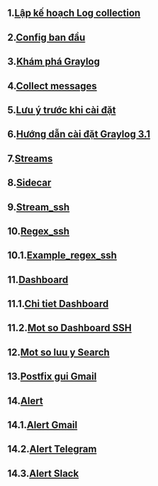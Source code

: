 ## 1.[Lập kế hoạch Log collection](https://github.com/PhamKhahn/Tong-hop-Note/blob/master/Log/5.%20%20Graylog/L%C3%BD%20thuy%E1%BA%BFt/doc/1.%20L%E1%BA%ADp%20k%E1%BA%BF%20ho%E1%BA%A1ch%20log%20collection.md)
## 2.[Config ban đầu](https://github.com/PhamKhahn/Tong-hop-Note/blob/master/Log/5.%20%20Graylog/L%C3%BD%20thuy%E1%BA%BFt/doc/2.%20Config%20ban%20%C4%91%E1%BA%A7u.md)
## 3.[Khám phá Graylog](https://github.com/PhamKhahn/Tong-hop-Note/blob/master/Log/5.%20%20Graylog/L%C3%BD%20thuy%E1%BA%BFt/doc/3.%20Kh%C3%A1m%20ph%C3%A1%20Graylog.md)
## 4.[Collect messages](https://github.com/PhamKhahn/Tong-hop-Note/blob/master/Log/5.%20%20Graylog/L%C3%BD%20thuy%E1%BA%BFt/doc/4.%20Collect%20messages.md)
## 5.[Lưu ý trước khi cài đặt](https://github.com/PhamKhahn/Tong-hop-Note/blob/master/Log/5.%20%20Graylog/L%C3%BD%20thuy%E1%BA%BFt/doc/5.Ch%C3%BA%20%C3%BD%20khi%20c%C3%A0i%20%C4%91%E1%BA%B7t.md)
## 6.[Hướng dẫn cài đặt Graylog 3.1](https://github.com/PhamKhahn/Tong-hop-Note/blob/master/Log/5.%20%20Graylog/L%C3%BD%20thuy%E1%BA%BFt/doc/6.C%C3%A0i%20%C4%91%E1%BA%B7t%20Graylog%20tr%C3%AAn%20CentOs7.md)
## 7.[Streams](https://github.com/PhamKhahn/Tong-hop-Note/blob/master/Log/5.%20%20Graylog/L%C3%BD%20thuy%E1%BA%BFt/doc/7.%20Streams.md)
## 8.[Sidecar](https://github.com/PhamKhahn/Tong-hop-Note/blob/master/Log/5.%20%20Graylog/L%C3%BD%20thuy%E1%BA%BFt/doc/8.Sidecar.md)
## 9.[Stream_ssh](https://github.com/PhamKhahn/Tong-hop-Note/blob/master/Log/5.%20%20Graylog/L%C3%BD%20thuy%E1%BA%BFt/doc/9.Stream_ssh.md)
## 10.[Regex_ssh](https://github.com/PhamKhahn/Tong-hop-Note/blob/master/Log/5.%20%20Graylog/L%C3%BD%20thuy%E1%BA%BFt/doc/10.0.Regex_SSH.md)
## 10.1.[Example_regex_ssh](https://github.com/PhamKhahn/Tong-hop-Note/blob/master/Log/5.%20%20Graylog/L%C3%BD%20thuy%E1%BA%BFt/doc/10.1.Example_Regex_SSH.md)
## 11.[Dashboard](https://github.com/PhamKhahn/Tong-hop-Note/blob/master/Log/5.%20%20Graylog/L%C3%BD%20thuy%E1%BA%BFt/doc/11.0.Dashboard.md)
## 11.1.[Chi tiet Dashboard](https://github.com/PhamKhahn/Tong-hop-Note/blob/master/Log/5.%20%20Graylog/L%C3%BD%20thuy%E1%BA%BFt/doc/11.1%20Dashboard_chi_tiet.md)
## 11.2.[Mot so Dashboard SSH](https://github.com/PhamKhahn/Tong-hop-Note/blob/master/Log/5.%20%20Graylog/L%C3%BD%20thuy%E1%BA%BFt/doc/11.2.1_so_Dashboard_ssh.md)
## 12.[Mot so luu y Search](https://github.com/PhamKhahn/Tong-hop-Note/blob/master/Log/5.%20%20Graylog/L%C3%BD%20thuy%E1%BA%BFt/doc/12.mot_so_luu_y_Search.md)
## 13.[Postfix gui Gmail](https://github.com/PhamKhahn/Tong-hop-Note/blob/master/Log/5.%20%20Graylog/L%C3%BD%20thuy%E1%BA%BFt/doc/13.Install_Config_Postfix_to_sendmail.md)
## 14.[Alert](https://github.com/PhamKhahn/Tong-hop-Note/blob/master/Log/5.%20%20Graylog/L%C3%BD%20thuy%E1%BA%BFt/doc/14.%20Alert.md)
## 14.1.[Alert Gmail](https://github.com/PhamKhahn/Tong-hop-Note/blob/master/Log/5.%20%20Graylog/L%C3%BD%20thuy%E1%BA%BFt/doc/14.1.Alert_Email.md)
## 14.2.[Alert Telegram](https://github.com/PhamKhahn/Tong-hop-Note/blob/master/Log/5.%20%20Graylog/L%C3%BD%20thuy%E1%BA%BFt/doc/14.2.Alert_TELEGRAM.md)
## 14.3.[Alert Slack](https://github.com/PhamKhahn/Tong-hop-Note/blob/master/Log/5.%20%20Graylog/L%C3%BD%20thuy%E1%BA%BFt/doc/14.3.Alert_SLACK.md)

